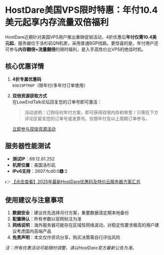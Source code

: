 # HostDare美国VPS限时特惠：年付10.4美元起享内存流量双倍福利

HostDare近期针对美国VPS用户推出重磅促销活动，4折优惠后**年付仅需10.4美元起**，服务器位于洛杉矶QN机房，采用普通BGP线路。更惊喜的是，年付用户还可参与**内存翻倍+流量翻倍**的限时福利，是入手高性价比VPS的绝佳时机。

## 核心优惠详情

1. **4折专属优惠码**  
   `6OU19PTR6P`（限年付/多年付订单使用）
   
2. **双倍资源获取方式**  
   在LowEndTalk论坛回复您的订单号即可激活：
   > 活动说明：订购任何年付方案，即可获得双倍内存和带宽！只需在下方评论区留言您的订单号或发票号。仅限年付及以上周期订单参与。

   [立即参与双倍资源活动](https://bit.ly/hostdare)

## 服务器性能测试

- **测试IP**：69.12.81.252  
- **机房位置**：美国洛杉矶  
- **IPv6支持**：2607:fcd0:0:a::2  

👉 [【点击查看】2025年最新HostDare优惠码及特价云服务器方案汇总](https://bit.ly/hostdare)

## 使用建议与注意事项

1. **数据安全**：建议优先选择月付方案，重要数据请定期本地备份
2. **配置确认**：所有参数以官网标注为准
3. **网络说明**：海外服务器可能存在区域性网络波动，对稳定性要求极高的用户建议考虑国内高端产品
4. **免责声明**：本文仅作资讯分享，购买决策需自行评估风险

*注：所有优惠活动可能随时调整，请以HostDare官方最新公告为准。*